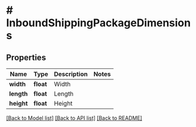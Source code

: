 # # InboundShippingPackageDimensions

## Properties

Name | Type | Description | Notes
------------ | ------------- | ------------- | -------------
**width** | **float** | Width |
**length** | **float** | Length |
**height** | **float** | Height |

[[Back to Model list]](../../README.md#models) [[Back to API list]](../../README.md#endpoints) [[Back to README]](../../README.md)
